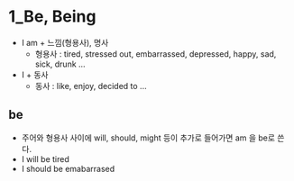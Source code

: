 # 1_Be, Being
- I am + 느낌(형용사), 명사
  - 형용사 : tired, stressed out, embarrassed, depressed, happy, sad, sick, drunk ...
- I + 동사
  - 동사 : like, enjoy, decided to ...

## be
- 주어와 형용사 사이에 will, should, might 등이 추가로 들어가면 am 을 be로 쓴다.
- I will be tired
- I should be emabarrased 
